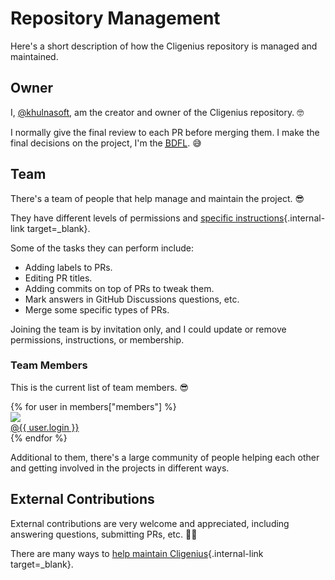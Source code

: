 # Repository Management

Here's a short description of how the Cligenius repository is managed and maintained.

## Owner

I, <a href="https://github.com/khulnasoft" target="_blank">@khulnasoft</a>, am the creator and owner of the Cligenius repository. 🤓

I normally give the final review to each PR before merging them. I make the final decisions on the project, I'm the <a href="https://en.wikipedia.org/wiki/Benevolent_dictator_for_life" class="external-link" target="_blank"><abbr title="Benevolent Dictator For Life">BDFL</abbr></a>. 😅

## Team

There's a team of people that help manage and maintain the project. 😎

They have different levels of permissions and [specific instructions](./management-tasks.md){.internal-link target=_blank}.

Some of the tasks they can perform include:

* Adding labels to PRs.
* Editing PR titles.
* Adding commits on top of PRs to tweak them.
* Mark answers in GitHub Discussions questions, etc.
* Merge some specific types of PRs.

Joining the team is by invitation only, and I could update or remove permissions, instructions, or membership.

### Team Members

This is the current list of team members. 😎

<div class="user-list user-list-center">
{% for user in members["members"] %}

<div class="user"><a href="https://github.com/{{ user.login }}" target="_blank"><div class="avatar-wrapper"><img src="https://github.com/{{ user.login }}.png"/></div><div class="title">@{{ user.login }}</div></a></div>
{% endfor %}

</div>

Additional to them, there's a large community of people helping each other and getting involved in the projects in different ways.

## External Contributions

External contributions are very welcome and appreciated, including answering questions, submitting PRs, etc. 🙇‍♂️

There are many ways to [help maintain Cligenius](./help-cligenius.md){.internal-link target=_blank}.
